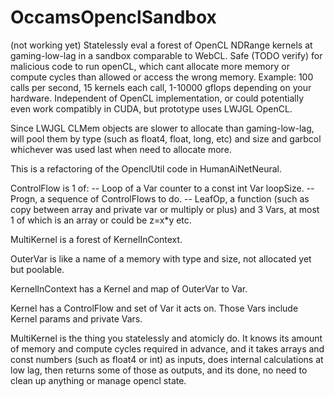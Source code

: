 # OccamsOpenclSandbox
(not working yet) Statelessly eval a forest of OpenCL NDRange kernels at gaming-low-lag in a sandbox comparable to WebCL. Safe (TODO verify) for malicious code to run openCL, which cant allocate more memory or compute cycles than allowed or access the wrong memory. Example: 100 calls per second, 15 kernels each call, 1-10000 gflops depending on your hardware. Independent of OpenCL implementation, or could potentially even work compatibly in CUDA, but prototype uses LWJGL OpenCL.

Since LWJGL CLMem objects are slower to allocate than gaming-low-lag,
will pool them by type (such as float4, float, long, etc) and size
and garbcol whichever was used last when need to allocate more.

This is a refactoring of the OpenclUtil code in HumanAiNetNeural.

ControlFlow is 1 of:
-- Loop of a Var counter to a const int Var loopSize.
-- Progn, a sequence of ControlFlows to do.
-- LeafOp, a function (such as copy between array and private var or multiply or plus) and 3 Vars, at most 1 of which is an array or could be z=x*y etc.

MultiKernel is a forest of KernelInContext.

OuterVar is like a name of a memory with type and size, not allocated yet but poolable.

KernelInContext has a Kernel and map of OuterVar to Var.

Kernel has a ControlFlow and set of Var it acts on. Those Vars include Kernel params and private Vars.

MultiKernel is the thing you statelessly and atomicly do. It knows its amount of memory and compute cycles required in advance, and it takes arrays and const numbers (such as float4 or int) as inputs, does internal calculations at low lag, then returns some of those as outputs, and its done, no need to clean up anything or manage opencl state. 
